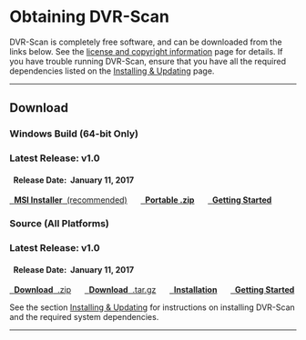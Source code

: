 
# Obtaining DVR-Scan

DVR-Scan is completely free software, and can be downloaded from the links below.  See the [license and copyright information](copyright.md) page for details.  If you have trouble running DVR-Scan, ensure that you have all the required dependencies listed on the [Installing & Updating](guide/installing.md) page.

------------------------------------------------

<h2>Download</h2>

### Windows Build (64-bit Only) &nbsp; <span class="wy-text-neutral"><span class="fa fa-windows"></span></span>

<div class="important">
<h3 class="wy-text-neutral"><span class="fa fa-forward wy-text-info"></span> Latest Release: <b class="wy-text-neutral">v1.0</b></h3>
<h4 class="wy-text-neutral"><span class="fa fa-calendar wy-text-info"></span>&nbsp; Release Date:&nbsp; <b>January 11, 2017</b></h4>
<a href="https://github.com/Breakthrough/DVR-Scan/releases/download/v1.0/dvr-scan-1.0-win64.msi" class="btn btn-success" style="margin-bottom:8px;" role="button"><span class="fa fa-download"></span>&nbsp; <b>MSI Installer</b>&nbsp;&nbsp;(recommended)</a> &nbsp;&nbsp;&nbsp;&nbsp; <a href="https://github.com/Breakthrough/DVR-Scan/releases/download/v1.0/dvr-scan-1.0-win64-portable.zip" class="btn btn-success" style="margin-bottom:8px;" role="button"><span class="fa fa-download"></span>&nbsp; <b>Portable .zip</b></a> &nbsp;&nbsp;&nbsp;&nbsp; <a href="../guide/examples/" class="btn btn-danger" style="margin-bottom:8px;" role="button"><span class="fa fa-book"></span>&nbsp; <b>Getting Started</b></a>
</div>

### Source (All Platforms) &nbsp; <span class="wy-text-neutral"><span class="fa fa-windows"></span> &nbsp; <span class="fa fa-linux"></span> &nbsp; <span class="fa fa-apple"></span></span>

<div class="important">
<h3 class="wy-text-neutral"><span class="fa fa-forward wy-text-info"></span> Latest Release: <b class="wy-text-neutral">v1.0</b></h3>
<h4 class="wy-text-neutral"><span class="fa fa-calendar wy-text-info"></span>&nbsp; Release Date:&nbsp; <b>January 11, 2017</b></h4>
<a href="https://github.com/Breakthrough/DVR-Scan/archive/v1.0.zip" class="btn btn-info" style="margin-bottom:8px;" role="button"><span class="fa fa-download"></span>&nbsp; <b>Download</b>&nbsp;&nbsp;.zip</a> &nbsp;&nbsp;&nbsp;&nbsp; <a href="https://github.com/Breakthrough/DVR-Scan/archive/v1.0.tar.gz" class="btn btn-info" style="margin-bottom:8px;" role="button"><span class="fa fa-download"></span>&nbsp; <b>Download</b>&nbsp;&nbsp;.tar.gz</a> &nbsp;&nbsp;&nbsp;&nbsp; <a href="../guide/installing/" class="btn btn-warning" style="margin-bottom:8px;" role="button"><span class="fa fa-gear"></span>&nbsp; <b>Installation</b></a> &nbsp;&nbsp;&nbsp;&nbsp; <a href="../guide/examples/" class="btn btn-danger" style="margin-bottom:8px;" role="button"><span class="fa fa-book"></span>&nbsp; <b>Getting Started</b></a>
</div>

See the section [Installing & Updating](guide/installing.md) for instructions on installing DVR-Scan and the required system dependencies.

------------------------------------------------

